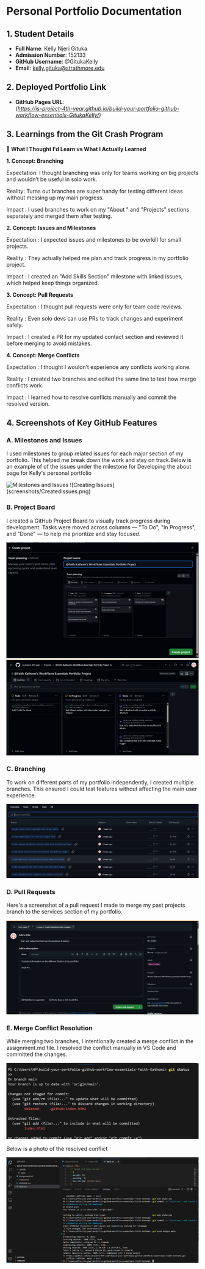# Personal Portfolio Documentation

## 1. Student Details

- **Full Name**: Kelly Njeri Gituka
- **Admission Number**: 152133
- **GitHub Username**: @GitukaKelly
- **Email**: kelly.gituka@strathmore.edu

## 2. Deployed Portfolio Link

- **GitHub Pages URL**:  
  _(https://is-project-4th-year.github.io/build-your-portfolio-github-workflow-essentials-GitukaKelly/)_

## 3. Learnings from the Git Crash Program

**🧠 What I Thought I'd Learn vs What I Actually Learned**


**1. Concept: Branching**

Expectation: I thought branching was only for teams working on big projects and wouldn’t be useful in solo work.

Reality: Turns out branches are super handy for testing different ideas without messing up my main progress.

Impact : I used branches to work on my "About " and "Projects" sections separately and merged them after testing.

**2. Concept: Issues and Milestones**

Expectation  : I expected issues and milestones to be overkill for small projects.

Reality : They actually helped me plan and track progress in my portfolio project.

Impact : I created an "Add Skills Section" milestone with linked issues, which helped keep things organized.

**3. Concept: Pull Requests**

Expectation : I thought pull requests were only for team code reviews.

Reality : Even solo devs can use PRs to track changes and experiment safely.

Impact : I created a PR for my updated contact section and reviewed it before merging to avoid mistakes.

**4. Concept: Merge Conflicts**

Expectation  : I thought I wouldn’t experience any conflicts working alone.

Reality : I created two branches and edited the same line to test how merge conflicts work.

Impact : I learned how to resolve conflicts manually and commit the resolved version.

## 4. Screenshots of Key GitHub Features


### A. Milestones and Issues

I used milestones to group related issues for each major section of my portfolio. This helped me break down the work and stay on track.Below is an example of of the issues under the milestone for Developing the about page for Kelly's personal portfolio

![Milestones and Issues](screenshots/CreatedMilestonesmilestones.png)
![Creating Issues] (screenshots/CreatedIssues.png)


### B. Project Board

I created a GitHub Project Board to visually track progress during development. Tasks were moved across columns — "To Do", "In Progress", and "Done" — to help me prioritize and stay focused.

![Creating ProjectBoard](screenshots/CreatingProject.png)
![Project Board](screenshots/DashboardPortfolio.png)

### C. Branching

To work on different parts of my portfolio independently, I created multiple branches. This ensured I could test features without affecting the main user experience.

![Branching](screenshots/CreatingBranches.png)

### D. Pull Requests

Here's a screenshot of a pull request I made to merge my past projects branch to the services section of my portfolio.

![Pull request](screenshots/CreatingPullRequest.png)

### E. Merge Conflict Resolution

While merging two branches, I intentionally created a merge conflict in the assignment.md file. I resolved the conflict manually in VS Code and committed the changes.

![Merge Conflict ](screenshots/MergeConflict.png)

Below is a photo of the resolved conflict

![Resolved Conflict ](screenshots/ResolvingMergeConflict.png)
